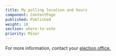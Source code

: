 ```yaml
---
title: My polling location and hours
component: ContentPage
published: Published
weight: 10
section: where-to-vote
priority: Minor
---
```

For more information, contact your <a href="#my-election-office">election office.</a>

  